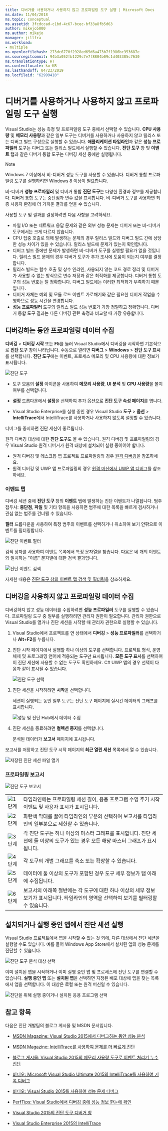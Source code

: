 ```yaml
---
title: 디버거를 사용하거나 사용하지 않고 프로파일링 도구 실행 | Microsoft Docs
ms.date: 11/04/2018
ms.topic: conceptual
ms.assetid: 3fcdccad-c1bd-4c67-bcec-bf33a8fb5d63
author: mikejo5000
ms.author: mikejo
manager: jillfra
ms.workload:
- multiple
ms.openlocfilehash: 273dc6770f2928ed65d6a473b7f1986bc353687e
ms.sourcegitcommit: 94b3a052fb1229c7e7f8804b09c1d403385c7630
ms.translationtype: HT
ms.contentlocale: ko-KR
ms.lasthandoff: 04/23/2019
ms.locfileid: "62999410"
---
```

# <a name="run-profiling-tools-with-or-without-the-debugger"></a>디버거를 사용하거나 사용하지 않고 프로파일링 도구 실행

Visual Studio는 성능 측정 및 프로파일링 도구 중에서 선택할 수 있습니다. **CPU 사용량** 및 **메모리 사용량**과 같은 일부 도구는 디버거를 사용하거나 사용하지 않고 릴리스 또는 디버그 빌드 구성으로 실행할 수 있습니다. **애플리케이션 타임라인**과 같은 **성능 프로파일러** 도구는 디버그 또는 릴리스 빌드에서 실행할 수 있습니다. **진단 도구** 창 및 **이벤트** 탭과 같은 디버거 통합 도구는 디버깅 세션 중에만 실행됩니다.

>[!NOTE]
>Windows 7 이상에서 비-디버거 성능 도구를 사용할 수 있습니다. 디버거 통합 프로파일링 도구를 실행하려면 Windows 8 이상이 필요합니다.

비-디버거 **성능 프로파일러** 및 디버거 통합 **진단 도구**는 다양한 환경과 정보를 제공합니다. 디버거 통합 도구는 중단점과 변수 값을 표시합니다. 비-디버거 도구를 사용하면 최종 사용자 환경에 더 가까운 결과를 얻을 수 있습니다.

사용할 도구 및 결과를 결정하려면 다음 사항을 고려하세요.

- 파일 I/O 또는 네트워크 응답 문제와 같은 외부 성능 문제는 디버거 또는 비-디버거 도구에서는 크게 다르지 않습니다.
- CPU 집중 호출로 의해 발생하는 문제의 경우 릴리스 빌드와 디버그 빌드 간에 상당한 성능 차이가 있을 수 있습니다. 릴리스 빌드에 문제가 있는지 확인합니다.
- 디버그 빌드 중에만 문제가 발생하면 비-디버거 도구를 실행할 필요가 없을 것입니다. 릴리스 빌드 문제의 경우 디버거 도구가 추가 조사에 도움이 되는지 여부를 결정합니다.
- 릴리스 빌드는 함수 호출 및 상수 인라인, 사용되지 않는 코드 경로 정리 및 디버거가 사용할 수 없는 방식으로 변수 저장과 같은 최적화를 제공합니다. 디버거 통합 도구의 성능 번호는 덜 정확합니다. 디버그 빌드에는 이러한 최적화가 부족하기 때문입니다.
- 디버거 자체는 예외 및 모듈 로드 이벤트 가로채기와 같은 필요한 디버거 작업을 수행하므로 성능 시간을 변경합니다.
- **성능 프로파일러** 도구의 릴리스 빌드 성능 번호가 가장 정밀하고 정확합니다. 디버거 통합 도구 결과는 다른 디버깅 관련 측정과 비교할 때 가장 유용합니다.

## <a name="BKMK_Quick_start__Collect_diagnostic_data"></a> 디버깅하는 동안 프로파일링 데이터 수집

**디버깅** > **디버깅 시작** 또는 **F5**를 눌러 Visual Studio에서 디버깅을 시작하면 기본적으로 **진단 도구** 창이 나타납니다. 수동으로 열려면 **디버그** > **Windows** > **진단 도구 표시**를 선택합니다. **진단 도구**에는 이벤트, 프로세스 메모리 및 CPU 사용량에 대한 정보가 표시됩니다.

![진단 도구](../profiling/media/diagnostictools-update1.png "진단 도구")

- 도구 모음의 **설정** 아이콘을 사용하여 **메모리 사용량**, **UI 분석** 및 **CPU 사용량**을 볼지 여부를 선택합니다.

- **설정** 드롭다운에서 **설정**을 선택하여 추가 옵션으로 **진단 도구 속성 페이지**를 엽니다.

- Visual Studio Enterprise를 실행 중인 경우 Visual Studio **도구** > **옵션** > **IntelliTrace**에서 IntelliTrace를 사용하거나 사용하지 않도록 설정할 수 있습니다.

디버그를 중지하면 진단 세션이 종료됩니다.

원격 디버깅 대상에 대한 **진단 도구**도 볼 수 있습니다. 원격 디버깅 및 프로파일링의 경우 Visual Studio 원격 디버거가 원격 대상에 설치되어 실행 중이어야 합니다.
- 원격 디버깅 및 데스크톱 앱 프로젝트 프로파일링의 경우 [원격 디버깅](../debugger/remote-debugging.md)을 참조하세요.
- 원격 디버깅 및 UWP 앱 프로파일링의 경우 [원격 머신에서 UWP 앱 디버그](../debugger/run-windows-store-apps-on-a-remote-machine.md)를 참조하세요.

### <a name="the-events-tab"></a>이벤트 탭

디버깅 세션 중에 **진단 도구** 창의 **이벤트** 탭에 발생하는 진단 이벤트가 나열됩니다. 범주 접두사: **중단점**, **파일** 및 기타 항목을 사용하면 범주에 대한 목록을 빠르게 검사하거나 관심 없는 범주를 건너뛸 수 있습니다.

**필터** 드롭다운을 사용하여 특정 범주의 이벤트를 선택하거나 취소하여 보기 안팎으로 이벤트를 필터링합니다.

![진단 이벤트 필터](../profiling/media/diagnosticeventfilter.png "진단 이벤트 필터")

검색 상자를 사용하여 이벤트 목록에서 특정 문자열을 찾습니다. 다음은 네 개의 이벤트와 일치하는 "이름" 문자열에 대한 검색 결과입니다.

![진단 이벤트 검색](../profiling/media/diagnosticseventsearch.png "진단 이벤트 검색")

자세한 내용은 [진단 도구 창의 이벤트 탭 검색 및 필터링](https://devblogs.microsoft.com/devops/searching-and-filtering-the-events-tab-of-the-diagnostic-tools-window/)을 참조하세요.

## <a name="collect-profiling-data-without-debugging"></a>디버깅을 사용하지 않고 프로파일링 데이터 수집

디버깅하지 않고 성능 데이터를 수집하려면 **성능 프로파일러** 도구를 실행할 수 있습니다. 프로파일링 도구 중 일부를 실행하려면 관리자 권한이 필요합니다. 관리자 권한으로 Visual Studio를 열거나 진단 세션을 시작할 때 관리자 권한으로 실행할 수 있습니다.

1. Visual Studio에서 프로젝트를 연 상태에서 **디버깅** > **성능 프로파일러**를 선택하거나 **Alt**+**F2**를 누릅니다.

1. 진단 시작 페이지에서 실행할 하나 이상의 도구를 선택합니다. 프로젝트 형식, 운영 체제 및 프로그래밍 언어에 적용되는 도구만 표시됩니다. **모든 도구 표시**를 선택하여 이 진단 세션에 사용할 수 없는 도구도 확인하세요. C# UWP 앱의 경우 선택이 다음과 같이 표시될 수 있습니다.

   ![진단 도구 선택](../profiling/media/diag_selecttool.png "DIAG_SelectTool")

1. 진단 세션을 시작하려면 **시작**을 선택합니다.

   세션이 실행되는 동안 일부 도구는 진단 도구 페이지에 실시간 데이터의 그래프를 표시합니다.

    ![성능 및 진단 Hub에서 데이터 수집](../profiling/media/pdhub_collectdata.png "Hub 데이터 수집")

1. 진단 세션을 종료하려면 **컬렉션 중지**를 선택합니다.

   분석된 데이터가 **보고서** 페이지에 표시됩니다.

보고서를 저장하고 진단 도구 시작 페이지의 **최근 열린 세션** 목록에서 열 수 있습니다.

![저장된 진단 세션 파일 열기](../profiling/media/pdhub_openexistingdiagsession.png "PDHUB_OpenExistingDiagSession")

### <a name="the-profiling-report"></a>프로파일링 보고서
 ![진단 도구 보고서](../profiling/media/diag_report.png "DIAG_Report")

|||
|-|-|
|![1단계](../profiling/media/procguid_1.png "ProcGuid_1")|타임라인에는 프로파일링 세션 길이, 응용 프로그램 수명 주기 시작 이벤트 및 사용자 표시가 표시됩니다.|
|![2단계](../profiling/media/procguid_2.png "ProcGuid_2")|파란색 막대를 끌어 타임라인의 부분의 선택하여 보고서를 타임라인의 일부분으로 제한할 수 있습니다.|
|![3단계](../profiling/media/procguid_3.png "ProcGuid_3")|각 진단 도구는 하나 이상의 마스터 그래프를 표시합니다. 진단 세션에 둘 이상의 도구가 있는 경우 모든 해당 마스터 그래프가 표시됩니다.|
|![4단계](../profiling/media/procguid_4.png "ProcGuid_4")|각 도구의 개별 그래프를 축소 또는 확장할 수 있습니다.|
|![5단계](../profiling/media/procguid_6.png "ProcGuid_6")|데이터에 둘 이상의 도구가 포함된 경우 도구 세부 정보가 탭 아래에 수집됩니다.|
|![6단계](../profiling/media/procguid_6a.png "ProcGuid_6a")|보고서의 아래쪽 절반에는 각 도구에 대한 하나 이상의 세부 정보 보기가 표시됩니다. 타임라인의 영역을 선택하여 보기를 필터링할 수 있습니다.|

## <a name="run-diagnostic-sessions-on-installed-or-running-apps"></a>설치되거나 실행 중인 앱에서 진단 세션 실행

 Visual Studio 프로젝트에서 앱을 시작할 수 있는 것 외에, 다른 대상에서 진단 세션을 실행할 수도 있습니다. 예를 들어 Windows App Store에서 설치된 앱의 성능 문제를 진단할 수 있습니다.

 ![진단 도구 분석 대상 선택](../profiling/media/pdhub_chooseanalysistarget.png "PDHUB_ChooseAnalysisTarget")

 이미 설치된 앱을 시작하거나 이미 실행 중인 앱 및 프로세스에 진단 도구를 연결할 수 있습니다. **실행 중인 앱** 또는 **설치된 앱**을 선택하면 지정된 배포 대상에 앱을 찾는 목록에서 앱을 선택합니다. 이 대상은 로컬 또는 원격 머신일 수 있습니다.

 ![진단을 위해 실행 중이거나 설치된 응용 프로그램 선택](../profiling/media/pdhub_selectrunningapp.png "PDHUB_SelectRunningApp")

## <a name="see-also"></a>참고 항목

다음은 진단 개발팀의 블로그 게시물 및 MSDN 문서입니다.
- [MSDN Magazine: Visual Studio 2015에서 디버그하는 동안 성능 분석](https://msdn.microsoft.com/magazine/dn973013.aspx)

- [MSDN Magazine: IntelliTrace를 사용하여 문제를 더 빠르게 진단](https://msdn.microsoft.com/magazine/dn973014.aspx)

- [블로그 게시물: Visual Studio 2015의 메모리 사용량 도구로 이벤트 처리기 누수 진단](https://devblogs.microsoft.com/devops/diagnosing-event-handler-leaks-with-the-memory-usage-tool-in-visual-studio-2015/)

- [비디오: Microsoft Visual Studio Ultimate 2015의 IntelliTrace를 사용하여 기록 디버그](https://channel9.msdn.com/Events/Ignite/2015/BRK3716)

- [비디오: Visual Studio 2015를 사용하여 성능 문제 디버그](https://channel9.msdn.com/Events/Build/2015/3-731)

- [PerfTips: Visual Studio에서 디버깅 중에 성능 정보 한눈에 확인](https://devblogs.microsoft.com/devops/perftips-performance-information-at-a-glance-while-debugging-with-visual-studio/)

- [Visual Studio 2015의 진단 도구 디버거 창](https://devblogs.microsoft.com/devops/diagnostic-tools-debugger-window-in-visual-studio-2015/)

- [Visual Studio Enterprise 2015의 IntelliTrace](https://devblogs.microsoft.com/devops/intellitrace-in-visual-studio-ultimate-2015/)
